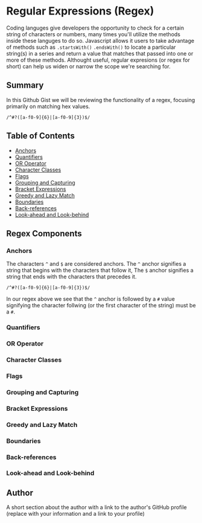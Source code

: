 # Regular Expressions (Regex)

Coding languges give developers the opportunity to check for a certain string of characters or numbers, many times you'll utilize the methods inside these languges to do so. Javascript allows it users to take advantage of methods such as `.startsWith()` `.endsWith()` to locate a particular string(s) in a series and return a value that matches that passed into one or more of these methods. Althought useful, regular expresions (or regex for short) can help us widen or narrow the scope we're searching for.  

## Summary

In this Github Gist we will be reviewing the functionality of a regex, focusing primarily on matching hex values. <br>

`/^#?([a-f0-9]{6}|[a-f0-9]{3})$/` <br>

## Table of Contents

- [Anchors](#anchors)
- [Quantifiers](#quantifiers)
- [OR Operator](#or-operator)
- [Character Classes](#character-classes)
- [Flags](#flags)
- [Grouping and Capturing](#grouping-and-capturing)
- [Bracket Expressions](#bracket-expressions)
- [Greedy and Lazy Match](#greedy-and-lazy-match)
- [Boundaries](#boundaries)
- [Back-references](#back-references)
- [Look-ahead and Look-behind](#look-ahead-and-look-behind)

## Regex Components

### Anchors
The characters `^` and `$` are considered anchors. The `^` anchor signifies a string that begins with the characters that follow it, The `$` anchor signifies a string that ends with the characters that precedes it. <br>

`/^#?([a-f0-9]{6}|[a-f0-9]{3})$/` <br>

In our regex above we see that the `^` anchor is followed by a `#` value signifying the character follwing (or the first character of the string) must be a `#`.

### Quantifiers

### OR Operator

### Character Classes

### Flags

### Grouping and Capturing

### Bracket Expressions

### Greedy and Lazy Match

### Boundaries

### Back-references

### Look-ahead and Look-behind

## Author

A short section about the author with a link to the author's GitHub profile (replace with your information and a link to your profile)
